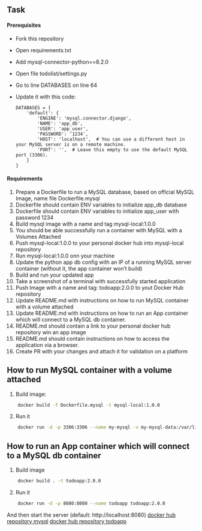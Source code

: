 ## Task
#### Prerequisites
- Fork this repository
- Open requirements.txt
- Add mysql-connector-python==8.2.0
- Open file todolist/settings.py
- Go to line DATABASES on line 64
- Update it with this code:

    ```
    DATABASES = {
        'default': {
            'ENGINE': 'mysql.connector.django',
            'NAME': 'app_db',
            'USER': 'app_user',
            'PASSWORD': '1234',
            'HOST': 'localhost',  # You can use a different host in your MySQL server is on a remote machine.
            'PORT': '',  # Leave this empty to use the default MySQL port (3306).
        }
    }

    ```
#### Requirements
1. Prepare a Dockerfile to run a MySQL database, based on official MySQL Image, name file Dockerfile.mysql
2. Dockerfile should contain ENV variables to initialize app_db database
3. Dockerfile should contain ENV variables to initialize app_user with password 1234
4. Build mysql image with a name and tag mysql-local:1.0.0
5. You should be able successfully run a container with MySQL with a Volumes Attached
6. Push mysql-local:1.0.0 to your personal docker hub into mysql-local repository
7. Run mysql-local:1.0.0 onn your machine
8. Update the python app db config with an IP of a running MySQL server container (without it, the app container won’t build)
9. Build and run your updated app
10. Take a screenshot of a terminal with successfully started application
11. Push Image with a name and tag: todoapp:2.0.0 to yout Docker Hub repository
12. Update README.md with instructions on how to run MySQL container with a volume attached
13. Update README.md with instructions on how to run an App container which will connect to a MySQL db container.
14. README.md should contain a link to your personal docker hub repository win an app image
15. README.md should contain instructions on how to access the application via a browser.
16. Create PR with your changes and attach it for validation on a platform

## How to run MySQL container with a volume attached
1) Build image:
```bash
    docker build -f Dockerfile.mysql -t mysql-local:1.0.0
```
2) Run it
```bash
    docker run -d -p 3306:3306 --name my-mysql -v my-mysql-data:/var/lib/mysql mysql-local:1.0.0
```

## How to run an App container which will connect to a MySQL db container
1) Build image
```bash
    docker build . -t todoapp:2.0.0
```
2) Run it
```bash
    docker run -d -p 8080:8080 --name todoapp todoapp:2.0.0
```

And then start the server (default: http://localhost:8080)
[docker hub repository mysql](https://hub.docker.com/repository/docker/sserkov84/mysql-local/general)
[docker hub repository todoapp](https://hub.docker.com/repository/docker/sserkov84/todoapp/general)